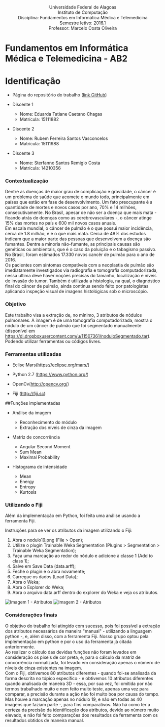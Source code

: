 <p align="center">
Universidade Federal de Alagoas</br>
Instituto de Computação</br>
Disciplina: Fundamentos em Informática Médica e Telemedicina </br>
Semestre letivo: 2016.1</br>
Professor: Marcelo Costa Oliveira</br>
</p>



# Fundamentos em Informática Médica e Telemedicina - AB2

# Identificação

* Página do repositório do trabalho ([link GitHub](https://github.com/rubemfsv/InformaticaMedica))

* Discente 1
	* Nome: Eduarda Tatiane Caetano Chagas
	* Matrícula: 15111882
  
* Discente 2
	* Nome: Rubem Ferreira Santos Vasconcelos 
	* Matrícula: 15111988
  
* Discente 3
	* Nome: Sterfanno Santos Remigio Costa
	* Matrícula: 14210356


### Contextualização

Dentre as doenças de maior grau de complicação e gravidade, o câncer é um problema de saúde que acomete o mundo todo, principalmente em países que estão em fase de desenvolvimento. Um fato preocupante é a quantidade de mortes e novos casos por ano, 70% e 14 milhões, consecutivamente. No Brasil, apesar de não ser a doença que mais mata - ficando atrás de doenças como as cerebrovasculares -, o câncer atinge 15% das mortes no país e 600 mil novos casos anuais.</br>
Em escala mundial, o câncer de pulmão é o que possui maior incidência, cerca de 1.8 milhão, e é o que mais mata. Cerca de 48% dos estudos indicam que a maior parte das pessoas que desenvolvem a doença são fumantes. Dentre a minoria não-fumante, as principais causas são genéticas ou ambientais, que é o caso da poluição e o tabagismo passivo.  No Brasil, foram estimados 17.330 novos cancêr de pulmão para o ano de 2016.</br>
Os pacientes com sintomas compatíveis com a neoplastia de pulmão são imediatamente investigados via radiografia e tomografia computadorizada, nessa ultima deve haver noções precisas do tamanho, localização e níveis de invasão do tumor. Também é utilizada a histologia, na qual, o diagnóstico final do câncer de pulmão, ainda continua sendo feito por patologistas aplicando inspeção visual de imagens histológicas sob o microscópio.

### Objetivo

Este trabalho visa a extração de, no mínimo, 3 atributos de nódulos pulmonares. A imagem é de uma tomografia computadorizada, mostra o nódulo de um câncer de pulmão que foi segmentado manualmente (disponível em https://dl.dropboxusercontent.com/u/11507361/noduloSegmentado.tar). Podendo utilizar ferramentas ou códigos livres.

### Ferramentas utilizadas

* Eclise Mars(https://eclipse.org/mars/)

* Python 2.7 (https://www.python.org/)

* OpenCv(http://opencv.org/)

* Fiji (http://fiji.sc)

##Funções implementadas

* Análise da imagem
	* Reconhecimento do módulo
	* Extração dos níveis de cinza da imagem

* Matriz de concorrência
	* Angular Second Moment
	* Sum Mean
	* Maximal Probability

* Histograma de intensidade
	* Mean
	* Energy
	* Entropy
	* Kurtosis

### Utilizando o Fiji

Além da implementação em Python, foi feita uma análise usando a ferramenta Fiji.

Instruções para se ver os atributos da imagem utilizando o Fiji:

1. Abra o nodulo19.png (File > Open);
2. Utilize o plugin Trainable Weka Segmentation (Plugins > Segmentation > Trainable Weka Segmentation); 
3. Faça uma marcação ao redor do nódulo e adicione à classe 1 (Add to class 1);
4. Salve em Save Data (data.arff);
5. Feche o plugin e o abra novamente;
6. Carregue os dados (Load Data);
7. Abra o Weka;
8. Abra o Explorer do Weka;
9. Abra o arquivo data.arff dentro do explorer do Weka e veja os atributos.

![Imagem 1 - Atributos](http://imageshack.com/a/img923/2341/Nnxwof.png)
![Imagem 2 - Atributos](http://imageshack.com/a/img922/2180/gTRKsY.png)

### Considerações finais

O objetivo do trabalho foi atingido com sucesso, pois foi possível a extração dos atributos necessários de maneira "manual" - utilizando a linguagem python -, e, além disso, com a ferramenta Fiji. Nosso grupo optou pela implementação em python e por o uso da ferramenta já citada anteriormente.</br>
Ao realizar o cálculo das devidas funções não foram levados em consideração os pixeis de cor preta, e, para o cálculo da matriz de concorrência normalizada, foi levado em consideração apenas o número de níveis de cinza existentes na imagem.</br>
Com o Fiji, obtivemos 80 atributos diferentes - quando foi-se analisada da forma descrita no tópico específico - e obtivemos 10 atributos diferentes quando analisada de maneira 3D - essa, por sua vez, foi omitida por não termos trabalhado muito e nem feito muito teste, apenas uma vez para comparar, a precisão durante a ação não foi muito boa por causa do tempo. Mas houve a marcação apenas no nódulo 19, e não em todas as 40 imagens que faziam parte -, para fins comparativos. Não há como ter a certeza da precisão da identificação dos atributos, devido ao número muito elevado, e não foi feito comparações dos resultados da ferramenta com os resultados obtidos de maneira manual.
